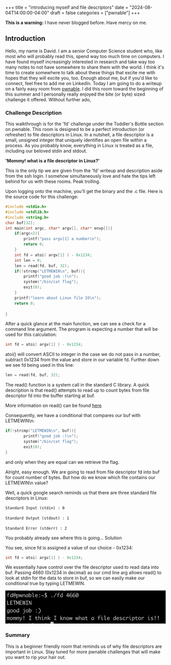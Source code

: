 +++ 
title = "introducing myself and file descriptors"
date = "2024-08-04T14:00:00-04:00"
draft = false
categories = ["pwnable"]
+++

<!--more-->

<div class="prompt-warning">
  <strong>This is a warning:</strong> I have never blogged before. Have mercy on me.
</div>

## **Introduction** 
Hello, my name is David. I am a senior Computer Science student who, like most who will probably read this, spend way too much time on computers. I have found myself increasingly interested in research and take way too many notes to not have somewhere to share them with the world. I think it's time to create somewhere to talk about these things that excite me with hopes that they will excite you, too. Enough about me, but if you'd like to connect, feel free to add me on LinkedIn. Today I am going to do a writeup on a fairly easy room from [pwnable](https://pwnable.kr). I did this room toward the beginning of this summer and I personally really enjoyed the bite (or byte) sized challenge it offered. Without further ado,

### **Challenge Description**
This walkthrough is for the 'fd' challenge under the Toddler's Bottle section on pwnable. This room is designed to be a perfect introduction (or refresher) to file descriptors in Linux. In a nutshell, a file descriptor is a small, unsigned integer that uniquely identifies an open file within a process. As you probably know, everything in Linux is treated as a file, including our beloved stdin and stdout. 

**'Mommy! what is a file descriptor in Linux?'**

This is the only tip we are given from the 'fd' writeup and description aside from the ssh login. I somehow simultaneously love and hate the tips left behind for us with these rooms. Peak trolling.

Upon logging onto the machine, you'll get the binary and the .c file. Here is the source code for this challenge:

```c
#include <stdio.h>
#include <stdlib.h>
#include <string.h>
char buf[32];
int main(int argc, char* argv[], char* envp[]){
	if(argc<2){
		printf("pass argv[1] a number\n");
		return 0;
	}
	int fd = atoi( argv[1] ) - 0x1234;
	int len = 0;
	len = read(fd, buf, 32);
	if(!strcmp("LETMEWIN\n", buf)){
		printf("good job :)\n");
		system("/bin/cat flag");
		exit(0);
	}
	printf("learn about Linux file IO\n");
	return 0;

}
```

After a quick glance at the main function, we can see a check for a command line argument. The program is expecting a number that will be used for this calculation:

```c
int fd = atoi( argv[1] ) - 0x1234;
```

atoi() will convert ASCII to integer in the case we do not pass in a number, subtract 0x1234 from the value and store in our variable fd. Further down we see fd being used in this line:

```c
len = read(fd, buf, 32);
```

The read() function is a system call in the standard C library. A quick description is that read() attempts to read up to count bytes from file descriptor fd into the buffer starting at buf.

More information on read() can be found [here](https://www.man7.org/linux/man-pages/man2/read.2.html)

Consequently, we have a conditional that compares our buf with LETMEWIN\n:

```c
if(!strcmp("LETMEWIN\n", buf)){
		printf("good job :)\n");
		system("/bin/cat flag");
		exit(0);
}
```

and only when they are equal can we retrieve the flag.

Alright, easy enough. We are going to read from file descriptor fd into buf for count number of bytes. But how do we know which file contains our LETMEWIN\n value?

Well, a quick google search reminds us that there are three standard file descriptors in Linux:

    Standard Input (stdin) : 0

    Standard Output (stdout) : 1

    Standard Error (stderr) : 2

You probably already see where this is going...
Solution

You see, since fd is assigned a value of our choice - 0x1234:

```c
int fd = atoi( argv[1] ) - 0x1234;
```

We essentially have control over the file descriptor used to read data into buf. Passing 4660 (0x1234 in decimal) as our cmd line arg allows read() to look at stdin for the data to store in buf, so we can easily make our conditional true by typing LETMEWIN.

![fd flag](img/fd_flag.jpg)

### Summary

This is a beginner friendly room that reminds us of why file descriptors are important in Linux. Stay tuned for more pwnable challenges that will make you want to rip your hair out.
